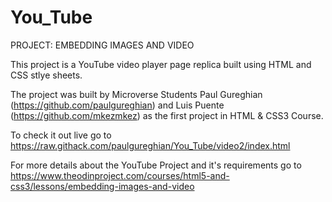 # You_Tube
PROJECT: EMBEDDING IMAGES AND VIDEO

This project is a YouTube video player page replica built using HTML and CSS stlye sheets.

The project was built by Microverse Students Paul Gureghian (https://github.com/paulgureghian) and Luis Puente (https://github.com/mkezmkez) as the first project in HTML & CSS3 Course.

To check it out live go to https://raw.githack.com/paulgureghian/You_Tube/video2/index.html


For more details about the YouTube Project and it's requirements go to https://www.theodinproject.com/courses/html5-and-css3/lessons/embedding-images-and-video


